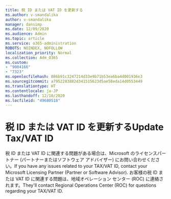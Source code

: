 ```yaml
---
title: 税 ID または VAT ID を更新する
ms.author: v-smandalika
author: v-smandalika
manager: dansimp
ms.date: 12/09/2020
ms.audience: Admin
ms.topic: article
ms.service: o365-administration
ROBOTS: NOINDEX, NOFOLLOW
localization_priority: Normal
ms.collection: Adm_O365
ms.custom:
- "9004166"
- "7323"
ms.openlocfilehash: 086b91c3247214d33e9b71b53ea6ba4d001936e3
ms.sourcegitcommit: a7952283882d341515623d5ae58eda14d0553449
ms.translationtype: HT
ms.contentlocale: ja-JP
ms.lasthandoff: 12/10/2020
ms.locfileid: "49680518"
---
```

# <a name="update-taxvat-id"></a><span data-ttu-id="53b34-102">税 ID または VAT ID を更新する</span><span class="sxs-lookup"><span data-stu-id="53b34-102">Update Tax/VAT ID</span></span>

<span data-ttu-id="53b34-103">税 ID または VAT ID に関連する問題がある場合は、Microsoft のライセンスパートナー (パートナーまたはソフトウェア アドバイザー) にお問い合わせください。</span><span class="sxs-lookup"><span data-stu-id="53b34-103">If you have any issues related to your TAX/VAT ID, contact your Microsoft Licensing Partner (Partner or Software Advisor).</span></span> <span data-ttu-id="53b34-104">お客様の税 ID または VAT ID に関連する問題は、地域オペレーション センター (ROC) に連絡されます。</span><span class="sxs-lookup"><span data-stu-id="53b34-104">They'll contact Regional Operations Center (ROC) for questions regarding your TAX/VAT ID.</span></span> 